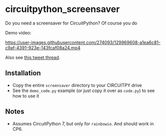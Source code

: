 # circuitpython_screensaver
Do you need a screensaver for CircuitPython? Of course you do

Demo video:

https://user-images.githubusercontent.com/274093/129969608-a1ea6c81-c9af-4391-923e-143fcaf08a24.mp4

Also see [this tweet thread](https://twitter.com/todbot/status/1428096525217931264).


## Installation

- Copy the entire `screensaver` directory to your CIRCUITPY drive
- See the `demo_code.py` example (or just copy it over as `code.py`) to see how to use it

## Notes

- Assumes CircuitPython 7, but only for `rainbowio`. And should work in CP6.

